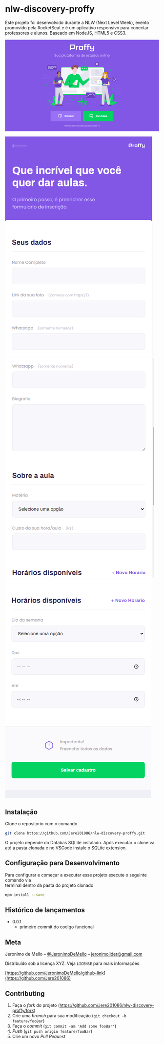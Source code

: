 # nlw-discovery-proffy

Este projeto foi desenvolvido durante a NLW (Next Level Week), evento promovido pela RocketSeat e é um aplicativo  responsivo para conectar professores e alunos. Baseado em NodeJS, HTML5 e CSS3.

![](./readme-img/Screenshot_1.png)

![](./readme-img/Screenshot_2.png) ![](./readme-img/Screenshot_3.png) ![](./readme-img/Screenshot_4.png)
## Instalação

Clone o repositorio com o comando 
```sh
git clone https://github.com/Jere201086/nlw-discovery-proffy.git
```
O projeto depende do Databas SQLite instalado. Após executar o clone va até a pasta clonada e no VSCode instale o SQLite extension.



## Configuração para Desenvolvimento

Para configurar e começar a executar esse projeto execute o seguinte comando via <br>terminal dentro da pasta do projeto clonado
```sh
npm install --save
```

## Histórico de lançamentos

* 0.0.1
    * primeiro commit do codigo funcional

## Meta

Jeronimo de Mello – [@JeronimoDeMello](https://www.linkedin.com/in/jeronimo-de-mello-393804124/) – jeronimolider@gmail.com

Distribuído sob a licença XYZ. Veja `LICENSE` para mais informações.

[https://github.com/JeronimoDeMello/github-link](https://github.com/Jere201086)

## Contributing

1. Faça o _fork_ do projeto (<https://github.com/Jere201086/nlw-discovery-proffy/fork>)
2. Crie uma _branch_ para sua modificação (`git checkout -b feature/fooBar`)
3. Faça o _commit_ (`git commit -am 'Add some fooBar'`)
4. _Push_ (`git push origin feature/fooBar`)
5. Crie um novo _Pull Request_

<!-- Markdown link & img dfn's -->
[npm-image]: https://img.shields.io/npm/v/datadog-metrics.svg?style=flat-square
[npm-url]: https://npmjs.org/package/datadog-metrics
[npm-downloads]: https://img.shields.io/npm/dm/datadog-metrics.svg?style=flat-square
[travis-image]: https://img.shields.io/travis/dbader/node-datadog-metrics/master.svg?style=flat-square
[travis-url]: https://travis-ci.org/dbader/node-datadog-metrics
[wiki]: https://github.com/Jere201086/nlw-discovery-proffy/wiki



